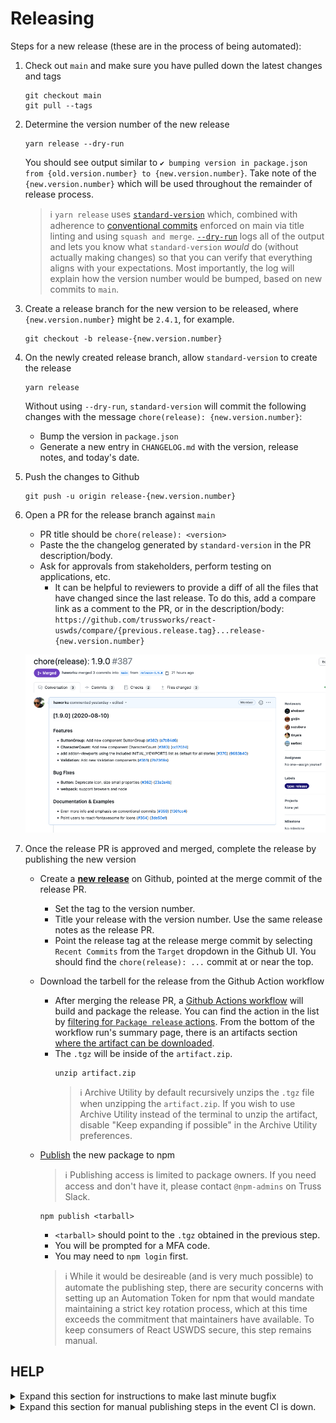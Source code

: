 # Releasing

Steps for a new release (these are in the process of being automated):

1. Check out `main` and make sure you have pulled down the latest changes and tags
   
   ```
   git checkout main
   git pull --tags
   ```

2. Determine the version number of the new release
   
   ```
   yarn release --dry-run
   ```
   You should see output similar to `✔ bumping version in package.json from {old.version.number} to {new.version.number}`. Take note of the `{new.version.number}` which will be used throughout the remainder of release process.
   
   > :information_source: `yarn release` uses [`standard-version`](https://github.com/conventional-changelog/standard-version) which, combined with adherence to [conventional commits](https://www.conventionalcommits.org/) enforced on main via title linting and using `squash and merge`.
   [`--dry-run`](https://github.com/conventional-changelog/standard-version#dry-run-mode) logs all of the output and lets you know what `standard-version` *would* do (without actually making changes) so that you can verify that everything aligns with your expectations. 
   Most importantly, the log will explain how the version number would be bumped, based on new commits to `main`. 

3. Create a release branch for the new version to be released, where `{new.version.number}` might be `2.4.1`, for example.
   
   ```
   git checkout -b release-{new.version.number} 
   ```

4. On the newly created release branch, allow `standard-version` to create the release
   
   ```
   yarn release
   ```
   
   Without using `--dry-run`, `standard-version` will commit the following changes with the message `chore(release): {new.version.number}`:
   - Bump the version in `package.json`
   - Generate a new entry in `CHANGELOG.md` with the version, release notes, and today's date.

5. Push the changes to Github
   
   ```
   git push -u origin release-{new.version.number}
   ```

6. Open a PR for the release branch against `main`

   - PR title should be `chore(release): <version>`
   - Paste the the changelog generated by `standard-version` in the PR description/body.
   - Ask for approvals from stakeholders, perform testing on applications, etc.
      - It can be helpful to reviewers to provide a diff of all the files that have changed since the last release. To do this, add a compare link as a comment to the PR, or in the description/body:
      `https://github.com/trussworks/react-uswds/compare/{previous.release.tag}...release-{new.version.number}`

   ![image](./release_PR.png)

7. Once the release PR is approved and merged, complete the release by publishing the new version

   -  Create a [**new release**](https://github.com/trussworks/react-uswds/releases/new) on Github, pointed at the merge commit of the release PR.
      - Set the tag to the version number.  
      - Title your release with the version number. Use the same release notes as the release PR.
      - Point the release tag at the release merge commit by selecting `Recent Commits` from the `Target` dropdown in the Github UI. You should find the `chore(release): ...` commit at or near the top.
   - Download the tarbell for the release from the Github Action workflow
      - After merging the release PR, a [Github Actions workflow](../.github/workflows/package-release.yml) will build and package the release. You can find the action in the list by [filtering for `Package release` actions](https://github.com/trussworks/react-uswds/actions/workflows/package-release.yml). From the bottom of the workflow run's summary page, there is an artifacts section [where the artifact can be downloaded](https://github.com/actions/upload-artifact#where-does-the-upload-go).
      - The `.tgz` will be inside of the `artifact.zip`.
        ```
        unzip artifact.zip
        ```
         > :information_source: Archive Utility by default recursively unzips the `.tgz` file when unzipping the `artifact.zip`. If you wish to use Archive Utility instead of the terminal to unzip the artifact, disable "Keep expanding if possible" in the Archive Utility preferences.
   
   - [Publish](https://docs.npmjs.com/cli/v6/commands/npm-publish) the new package to npm
     > :information_source: Publishing access is limited to package owners. If you need access and don't have it, please contact `@npm-admins` on Truss Slack.
     ```
     npm publish <tarball>
     ```
     
     
     - `<tarball>` should point to the `.tgz` obtained in the previous step.
     - You will be prompted for a MFA code.
     - You may need to `npm login` first.

     > :information_source: While it would be desireable (and is very much possible) to automate the publishing step, there are security concerns with setting up an Automation Token for npm that would mandate maintaining a strict key rotation process, which at this time exceeds the commitment that maintainers have available. To keep consumers of React USWDS secure, this step remains manual.
  
## HELP  
 <details>
       <summary>Expand this section for instructions to make last minute bugfix</summary>
  <ul> 
  <li>For small bugfix, add commits on top of the existing release PR. Squash and merge the PR as usual.</li>
   
   <li>For significant bugfix you will need to redo the release process locally and redo your PR. Reset your local release branch, add bugfix commits (use conventional commits syntax). Rerun `yarn release`. The release chore commit should be the last commit on the branch. This way, the fix will be included in the changelog as a distinct commit. <i>Rebase and merge the PR </i>in this special case, so that the bugfix is maintained in the commit history.</li>
</ul>
</details>

 <details>
   <summary>Expand this section for manual publishing steps in the event CI is down.</summary>
     
   - **Ensure your working tree is clean** - Make sure there are no changes to your working directory and that no files are staged for commit. Be sure to remove any untracked files from your working directory as well.
   - **Fetch latest tag list**  - `git fetch --all --tags`
   - **Checkout the new release tag** - `git checkout 1.1.0` (replacing `1.1.0` with your tag)
   - **Rebuild app from scratch** - remove `node_modules` and run `yarn`, `yarn build`. If any errors occur, stop here.
   - **Publish the new package to npm** - `npm publish`.
 </details>

